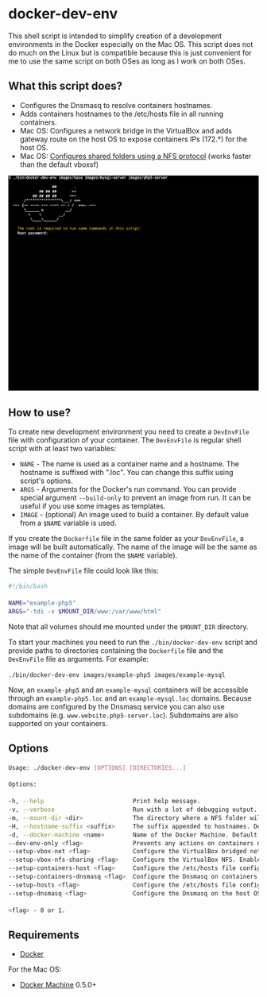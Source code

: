 # docker-dev-env

This shell script is intended to simplify creation of a development environments in the Docker especially on the Mac OS. This script does not do much on the Linux but is compatible because this is just convenient for me to use the same script on both OSes as long as I work on both OSes.

## What this script does?

* Configures the Dnsmasq to resolve containers hostnames.
* Adds containers hostnames to the /etc/hosts file in all running containers.
* Mac OS: Configures a network bridge in the VirtualBox and adds gateway route on the host OS to expose containers IPs (172.\*) for the host OS.
* Mac OS: [Configures shared folders using a NFS protocol](https://github.com/adlogix/docker-machine-nfs) (works faster than the default vboxsf)

![](script.gif)

## How to use?

To create new development environment you need to create a `DevEnvFile` file with configuration of your container. The `DevEnvFile` is regular shell script with at least two variables:
* `NAME` - The name is used as a container name and a hostname. The hostname is suffixed with ".loc". You can change this suffix using script's options.
* `ARGS` - Arguments for the Docker's run command. You can provide special argument `--build-only` to prevent an image from run. It can be useful if you use some images as templates.
* `IMAGE` - (optional) An image used to build a container. By default value from a `$NAME` variable is used.

If you create the `Dockerfile` file in the same folder as your `DevEnvFile`, a image will be built automatically. The name of the image will be the same as the name of the container (from the `$NAME` variable).

The simple `DevEnvFile` file could look like this:
```bash
#!/bin/bash

NAME="example-php5"
ARGS="-tdi -v $MOUNT_DIR/www:/var/www/html"
```

Note that all volumes should me mounted under the `$MOUNT_DIR` directory.

To start your machines you need to run the `./bin/docker-dev-env` script and provide paths to directories containing the `Dockerfile` file and the `DevEnvFile` file as arguments. For example:

`./bin/docker-dev-env images/example-php5 images/example-mysql`

Now, an `example-php5` and an `example-mysql` containers will be accessible through an `example-php5.loc` and an `example-mysql.loc` domains. Because domains are configured by the Dnsmasq service you can also use subdomains (e.g. `www.website.php5-server.loc`). Subdomains are also supported on your containers.

## Options

```sh
Usage: ./docker-dev-env [OPTIONS] [DIRECTORIES...]

Options:

-h, --help                         Print help message.
-v, --verbose                      Run with a lot of debugging output.
-m, --mount-dir <dir>              The directory where a NFS folder will be mount.
-H, --hostname-suffix <suffix>     The suffix appended to hostnames. Default value: ".loc".
-d, --docker-machine <name>        Name of the Docker Machine. Default value: "default"
--dev-env-only <flag>              Prevents any actions on containers not created by this script. Enabled by default.
--setup-vbox-net <flag>            Configure the VirtualBox bridged network. Enabled by default.
--setup-vbox-nfs-sharing <flag>    Configure the VirtualBox NFS. Enabled by default.
--setup-containers-host <flag>     Configure the /etc/hosts file configuration on containers. Enabled by default.
--setup-containers-dnsmasq <flag>  Configure the Dnsmasq on containers. Disabled by default .
--setup-hosts <flag>               Configure the /etc/hosts file configuration on the host OS. Disabled by default.
--setup-dnsmasq <flag>             Configure the Dnsmasq on the host OS. Enabled by default.

<flag> - 0 or 1.
```

## Requirements

* [Docker](https://www.docker.com/)

For the Mac OS:
* [Docker Machine](https://docs.docker.com/machine/) 0.5.0+
